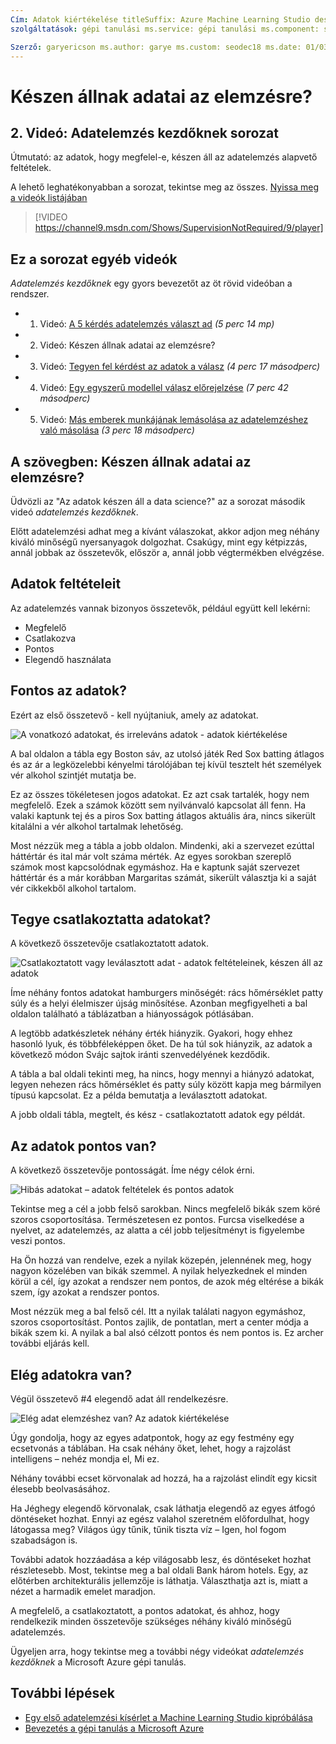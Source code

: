 ```yaml
---
Cím: Adatok kiértékelése titleSuffix: Azure Machine Learning Studio description: Négy feltétel az adatokat meg kell felelnie ahhoz, hogy készen áll az adatelemzéshez. Ez a videó rendelkezik konkrét példák nyújtanak segítséget az alapszintű adatok kiértékelése.
szolgáltatások: gépi tanulási ms.service: gépi tanulási ms.component: studio ms.topic: cikk

Szerző: garyericson ms.author: garye ms.custom: seodec18 ms.date: 01/03/2018
---
```

# <a name="is-your-data-ready-for-data-science"></a>Készen állnak adatai az elemzésre?
## <a name="video-2-data-science-for-beginners-series"></a>2. Videó: Adatelemzés kezdőknek sorozat
Útmutató: az adatok, hogy megfelel-e, készen áll az adatelemzés alapvető feltételek.

A lehető leghatékonyabban a sorozat, tekintse meg az összes. [Nyissa meg a videók listájában](#other-videos-in-this-series)
<br>

> [!VIDEO https://channel9.msdn.com/Shows/SupervisionNotRequired/9/player]
>
>

## <a name="other-videos-in-this-series"></a>Ez a sorozat egyéb videók
*Adatelemzés kezdőknek* egy gyors bevezetőt az öt rövid videóban a rendszer.

* 1. Videó: [A 5 kérdés adatelemzés választ ad](data-science-for-beginners-the-5-questions-data-science-answers.md) *(5 perc 14 mp)*
* 2. Videó: Készen állnak adatai az elemzésre?
* 3. Videó: [Tegyen fel kérdést az adatok a válasz](data-science-for-beginners-ask-a-question-you-can-answer-with-data.md) *(4 perc 17 másodperc)*
* 4. Videó: [Egy egyszerű modellel válasz előrejelzése](data-science-for-beginners-predict-an-answer-with-a-simple-model.md) *(7 perc 42 másodperc)*
* 5. Videó: [Más emberek munkájának lemásolása az adatelemzéshez való másolása](data-science-for-beginners-copy-other-peoples-work-to-do-data-science.md) *(3 perc 18 másodperc)*

## <a name="transcript-is-your-data-ready-for-data-science"></a>A szövegben: Készen állnak adatai az elemzésre?
Üdvözli az "Az adatok készen áll a data science?" az a sorozat második videó *adatelemzés kezdőknek*.  

Előtt adatelemzési adhat meg a kívánt válaszokat, akkor adjon meg néhány kiváló minőségű nyersanyagok dolgozhat. Csakúgy, mint egy kétpizzás, annál jobbak az összetevők, először a, annál jobb végtermékben elvégzése. 

## <a name="criteria-for-data"></a>Adatok feltételeit
Az adatelemzés vannak bizonyos összetevők, például együtt kell lekérni:

* Megfelelő
* Csatlakozva
* Pontos
* Elegendő használata

## <a name="is-your-data-relevant"></a>Fontos az adatok?
Ezért az első összetevő - kell nyújtaniuk, amely az adatokat.

![A vonatkozó adatokat, és irreleváns adatok - adatok kiértékelése](./media/data-science-for-beginners-is-your-data-ready-for-data-science/relevant-and-irrelevant-data.png)

A bal oldalon a tábla egy Boston sáv, az utolsó játék Red Sox batting átlagos és az ár a legközelebbi kényelmi tárolójában tej kívül tesztelt hét személyek vér alkohol szintjét mutatja be.

Ez az összes tökéletesen jogos adatokat. Ez azt csak tartalék, hogy nem megfelelő. Ezek a számok között sem nyilvánvaló kapcsolat áll fenn. Ha valaki kaptunk tej és a piros Sox batting átlagos aktuális ára, nincs sikerült kitalálni a vér alkohol tartalmak lehetőség.

Most nézzük meg a tábla a jobb oldalon. Mindenki, aki a szervezet ezúttal háttértár és ital már volt száma mérték.  Az egyes sorokban szereplő számok most kapcsolódnak egymáshoz. Ha e kaptunk saját szervezet háttértár és a már korábban Margaritas számát, sikerült választja ki a saját vér cikkekből alkohol tartalom.

## <a name="do-you-have-connected-data"></a>Tegye csatlakoztatta adatokat?
A következő összetevője csatlakoztatott adatok.

![Csatlakoztatott vagy leválasztott adat - adatok feltételeinek, készen áll az adatok](./media/data-science-for-beginners-is-your-data-ready-for-data-science/connected-vs-disconnected-data.png)

Íme néhány fontos adatokat hamburgers minőségét: rács hőmérséklet patty súly és a helyi élelmiszer újság minősítése. Azonban megfigyelheti a bal oldalon található a táblázatban a hiányosságok pótlásában.

A legtöbb adatkészletek néhány érték hiányzik. Gyakori, hogy ehhez hasonló lyuk, és többféleképpen őket. De ha túl sok hiányzik, az adatok a következő módon Svájc sajtok iránti szenvedélyének kezdődik.

A tábla a bal oldali tekinti meg, ha nincs, hogy mennyi a hiányzó adatokat, legyen nehezen rács hőmérséklet és patty súly között kapja meg bármilyen típusú kapcsolat. Ez a példa bemutatja a leválasztott adatokat.

A jobb oldali tábla, megtelt, és kész - csatlakoztatott adatok egy példát.

## <a name="is-your-data-accurate"></a>Az adatok pontos van?
A következő összetevője pontosságát. Íme négy célok érni.

![Hibás adatokat – adatok feltételek és pontos adatok](./media/data-science-for-beginners-is-your-data-ready-for-data-science/inaccurate-vs-accurate-data.png)

Tekintse meg a cél a jobb felső sarokban. Nincs megfelelő bikák szem köré szoros csoportosítása. Természetesen ez pontos. Furcsa viselkedése a nyelvet, az adatelemzés, az alatta a cél jobb teljesítményt is figyelembe veszi pontos.

Ha Ön hozzá van rendelve, ezek a nyilak közepén, jelennének meg, hogy nagyon közelében van bikák szemmel. A nyilak helyezkednek el minden körül a cél, így azokat a rendszer nem pontos, de azok még eltérése a bikák szem, így azokat a rendszer pontos.

Most nézzük meg a bal felső cél. Itt a nyilak találati nagyon egymáshoz, szoros csoportosítást. Pontos zajlik, de pontatlan, mert a center módja a bikák szem ki. A nyilak a bal alsó célzott pontos és nem pontos is. Ez archer további eljárás kell.

## <a name="do-you-have-enough-data-to-work-with"></a>Elég adatokra van?
Végül összetevő #4 elegendő adat áll rendelkezésre.

![Elég adat elemzéshez van? Az adatok kiértékelése](./media/data-science-for-beginners-is-your-data-ready-for-data-science/barely-enough-data.png)

Úgy gondolja, hogy az egyes adatpontok, hogy az egy festmény egy ecsetvonás a táblában. Ha csak néhány őket, lehet, hogy a rajzolást intelligens – nehéz mondja el, Mi ez.

Néhány további ecset körvonalak ad hozzá, ha a rajzolást elindít egy kicsit élesebb beolvasásához.

Ha Jéghegy elegendő körvonalak, csak láthatja elegendő az egyes átfogó döntéseket hozhat. Ennyi az egész valahol szeretném előfordulhat, hogy látogassa meg? Világos úgy tűnik, tűnik tiszta víz – Igen, hol fogom szabadságon is.

További adatok hozzáadása a kép világosabb lesz, és döntéseket hozhat részletesebb. Most, tekintse meg a bal oldali Bank három hotels. Egy, az előtérben architekturális jellemzője is láthatja. Választhatja azt is, miatt a nézet a harmadik emelet maradjon.

A megfelelő, a csatlakoztatott, a pontos adatokat, és ahhoz, hogy rendelkezik minden összetevője szükséges néhány kiváló minőségű adatelemzés.

Ügyeljen arra, hogy tekintse meg a további négy videókat *adatelemzés kezdőknek* a Microsoft Azure gépi tanulás.

## <a name="next-steps"></a>További lépések
* [Egy első adatelemzési kísérlet a Machine Learning Studio kipróbálása](create-experiment.md)
* [Bevezetés a gépi tanulás a Microsoft Azure](what-is-machine-learning.md)

